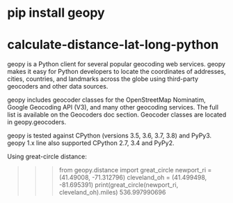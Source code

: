 # pip install geopy
# calculate-distance-lat-long-python
geopy is a Python client for several popular geocoding web services.  geopy makes it easy for Python developers to locate the coordinates of addresses, cities, countries, and landmarks across the globe using third-party geocoders and other data sources.

geopy includes geocoder classes for the OpenStreetMap Nominatim, Google Geocoding API (V3), and many other geocoding services. The full list is available on the Geocoders doc section. Geocoder classes are located in geopy.geocoders.

geopy is tested against CPython (versions 3.5, 3.6, 3.7, 3.8) and PyPy3. geopy 1.x line also supported CPython 2.7, 3.4 and PyPy2.


Using great-circle distance:

>>> from geopy.distance import great_circle
>>> newport_ri = (41.49008, -71.312796)
>>> cleveland_oh = (41.499498, -81.695391)
>>> print(great_circle(newport_ri, cleveland_oh).miles)
536.997990696
